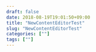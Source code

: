 ```yaml
---
draft: false
date: 2018-08-19T19:01:50+09:00
title: "NewContentEditorTest"
slug: "NewContentEditorTest"
categories: [""]
tags: [""]
---
```


